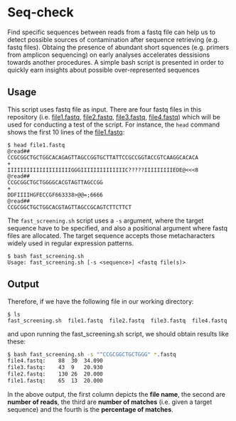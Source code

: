 # Seq-check

Find specific sequences between reads from a fastq file can help us to detect possible sources of contamination after sequence retrieving (e.g. fastq files). Obtaing the presence of abundant short squences (e.g. primers from amplicon sequencing) on early analyses accelerates dessisions towards another procedures. A simple bash script is presented in order to quickly earn insights about possible over-represented sequences

## Usage

This script uses fastq file as input. There are four fastq files in this repository (i.e. [file1.fastq](https://github.com/Ulises-Rosas/Seq-check/blob/master/file1.fastq), [file2.fastq](https://github.com/Ulises-Rosas/Seq-check/blob/master/file2.fastq), [file3.fastq](https://github.com/Ulises-Rosas/Seq-check/blob/master/file3.fastq), [file4.fastq](https://github.com/Ulises-Rosas/Seq-check/blob/master/file4.fastq)) which will be used for conducting a test of the script. For instance, the `head` command shows the first 10 lines of the [file1.fastq](https://github.com/Ulises-Rosas/Seq-check/blob/master/file1.fastq):

```Linux
$ head file1.fastq
@read##
CCGCGGCTGCTGGCACAGAGTTAGCCGGTGCTTATTCCGCCGGTACCGTCAAGGCACACA
+
IIIIIIIIIIIIIIIIIIIIGGGIIIIIIIIIIIIIIC?????IIIIIIIIIEDE@<<<8
@read##
CCGCGGCTGCTGGGGCACGTAGTTAGCCGG
+
DDFIIIIHGFECCGF663338>@@=;6666
@read##
CCGCGGCTGCTGGCACGTAGTTAGCCGCAGTCTTCTTCT
```
The `fast_screening.sh` script uses a `-s` argument, where the target sequence have to be specified, and also a positional argument where fastq files are allocated. The target sequence accepts those metacharacters widely used in regular expression patterns.
```
$ bash fast_screening.sh
Usage: fast_screening.sh [-s <sequence>] <fastq file(s)>
```
## Output

Therefore, if we have the following file in our working directory:
```
$ ls
fast_screening.sh  file1.fastq  file2.fastq  file3.fastq  file4.fastq 
```
and upon running the fast_screening.sh script, we should obtain results like these:

```Bash
$ bash fast_screening.sh -s "^CCGCGGCTGCTGGG" *.fastq
file4.fastq:	88	30	34.090
file3.fastq:	43	9	20.930
file2.fastq:	130	26	20.000
file1.fastq:	65	13	20.000
```
In the above output, the first column depicts the **file name**, the second are **number of reads**, the third are **number of matches** (i.e. given a target sequence) and the fourth is the **percentage of matches**.

